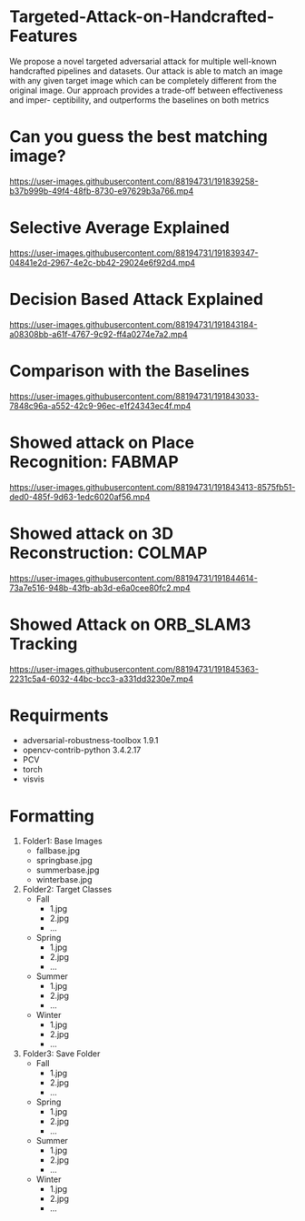 # Targeted-Attack-on-Handcrafted-Features
We propose a novel targeted adversarial attack for multiple well-known handcrafted pipelines and
datasets. Our attack is able to match an image with any given target image which can be completely
different from the original image. Our approach provides a trade-off between effectiveness and imper-
ceptibility, and outperforms the baselines on both metrics

# Can you guess the best matching image? 

https://user-images.githubusercontent.com/88194731/191839258-b37b999b-49f4-48fb-8730-e97629b3a766.mp4

 # Selective Average Explained

https://user-images.githubusercontent.com/88194731/191839347-04841e2d-2967-4e2c-bb42-29024e6f92d4.mp4


# Decision Based Attack Explained



https://user-images.githubusercontent.com/88194731/191843184-a08308bb-a61f-4767-9c92-ff4a0274e7a2.mp4



# Comparison with the Baselines


https://user-images.githubusercontent.com/88194731/191843033-7848c96a-a552-42c9-96ec-e1f24343ec4f.mp4

# Showed attack on Place Recognition: FABMAP


https://user-images.githubusercontent.com/88194731/191843413-8575fb51-ded0-485f-9d63-1edc6020af56.mp4

# Showed attack on 3D Reconstruction: COLMAP


https://user-images.githubusercontent.com/88194731/191844614-73a7e516-948b-43fb-ab3d-e6a0cee80fc2.mp4


# Showed Attack on ORB_SLAM3 Tracking


https://user-images.githubusercontent.com/88194731/191845363-2231c5a4-6032-44bc-bcc3-a331dd3230e7.mp4

# Requirments
- adversarial-robustness-toolbox 1.9.1
- opencv-contrib-python 3.4.2.17
- PCV
- torch
- visvis
# Formatting

1. Folder1: Base Images
    - fallbase.jpg
    - springbase.jpg
    - summerbase.jpg
    - winterbase.jpg
2. Folder2: Target Classes
    - Fall
       - 1.jpg
       - 2.jpg
       - ... 
    - Spring
      - 1.jpg
      - 2.jpg
      - ... 
    - Summer
      - 1.jpg
      - 2.jpg
      - ... 
    - Winter
      - 1.jpg
      - 2.jpg
      - ... 
 3. Folder3: Save Folder
    - Fall
       - 1.jpg
       - 2.jpg
       - ... 
    - Spring
      - 1.jpg
      - 2.jpg
      - ... 
    - Summer
      - 1.jpg
      - 2.jpg
      - ... 
    - Winter
      - 1.jpg
      - 2.jpg
      - ... 




